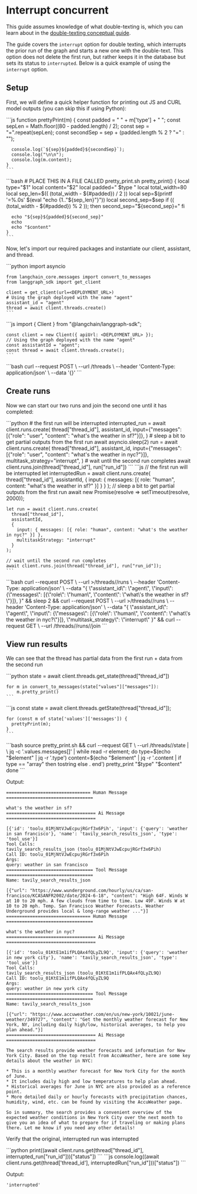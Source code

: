 # Interrupt concurrent

This guide assumes knowledge of what double-texting is, which you can learn about in the [double-texting conceptual guide](/langgraph-platform/double-texting).

The guide covers the `interrupt` option for double texting, which interrupts the prior run of the graph and starts a new one with the double-text. This option does not delete the first run, but rather keeps it in the database but sets its status to `interrupted`. Below is a quick example of using the `interrupt` option.

## Setup

First, we will define a quick helper function for printing out JS and CURL model outputs (you can skip this if using Python):

<Tabs>
  <Tab title="Javascript">
    ```js
    function prettyPrint(m) {
      const padded = " " + m['type'] + " ";
      const sepLen = Math.floor((80 - padded.length) / 2);
      const sep = "=".repeat(sepLen);
      const secondSep = sep + (padded.length % 2 ? "=" : "");
      
      console.log(`${sep}${padded}${secondSep}`);
      console.log("\n\n");
      console.log(m.content);
    }
    ```
  </Tab>

  <Tab title="CURL">
    ```bash
    # PLACE THIS IN A FILE CALLED pretty_print.sh
    pretty_print() {
      local type="$1"
      local content="$2"
      local padded=" $type "
      local total_width=80
      local sep_len=$(( (total_width - ${#padded}) / 2 ))
      local sep=$(printf '=%.0s' $(eval "echo {1.."${sep_len}"}"))
      local second_sep=$sep
      if (( (total_width - ${#padded}) % 2 )); then
        second_sep="${second_sep}="
      fi

      echo "${sep}${padded}${second_sep}"
      echo
      echo "$content"
    }
    ```
  </Tab>
</Tabs>

Now, let's import our required packages and instantiate our client, assistant, and thread.

<Tabs>
  <Tab title="Python">
    ```python
    import asyncio

    from langchain_core.messages import convert_to_messages
    from langgraph_sdk import get_client

    client = get_client(url=<DEPLOYMENT_URL>)
    # Using the graph deployed with the name "agent"
    assistant_id = "agent"
    thread = await client.threads.create()
    ```
  </Tab>

  <Tab title="Javascript">
    ```js
    import { Client } from "@langchain/langgraph-sdk";

    const client = new Client({ apiUrl: <DEPLOYMENT_URL> });
    // Using the graph deployed with the name "agent"
    const assistantId = "agent";
    const thread = await client.threads.create();
    ```
  </Tab>

  <Tab title="CURL">
    ```bash
    curl --request POST \
      --url <DEPLOYMENT_URL>/threads \
      --header 'Content-Type: application/json' \
      --data '{}'
    ```
  </Tab>
</Tabs>

## Create runs

Now we can start our two runs and join the second one until it has completed:

<Tabs>
  <Tab title="Python">
    ```python
    # the first run will be interrupted
    interrupted_run = await client.runs.create(
        thread["thread_id"],
        assistant_id,
        input={"messages": [{"role": "user", "content": "what's the weather in sf?"}]},
    )
    # sleep a bit to get partial outputs from the first run
    await asyncio.sleep(2)
    run = await client.runs.create(
        thread["thread_id"],
        assistant_id,
        input={"messages": [{"role": "user", "content": "what's the weather in nyc?"}]},
        multitask_strategy="interrupt",
    )
    # wait until the second run completes
    await client.runs.join(thread["thread_id"], run["run_id"])
    ```
  </Tab>

  <Tab title="Javascript">
    ```js
    // the first run will be interrupted
    let interruptedRun = await client.runs.create(
      thread["thread_id"],
      assistantId,
      { input: { messages: [{ role: "human", content: "what's the weather in sf?" }] } }
    );
    // sleep a bit to get partial outputs from the first run
    await new Promise(resolve => setTimeout(resolve, 2000)); 

    let run = await client.runs.create(
      thread["thread_id"],
      assistantId,
      { 
        input: { messages: [{ role: "human", content: "what's the weather in nyc?" }] },
        multitaskStrategy: "interrupt" 
      }
    );

    // wait until the second run completes
    await client.runs.join(thread["thread_id"], run["run_id"]);
    ```
  </Tab>

  <Tab title="CURL">
    ```bash
    curl --request POST \
    --url <DEPLOY<ENT_URL>>/threads/<THREAD_ID>/runs \
    --header 'Content-Type: application/json' \
    --data "{
      \"assistant_id\": \"agent\",
      \"input\": {\"messages\": [{\"role\": \"human\", \"content\": \"what\'s the weather in sf?\"}]},
    }" && sleep 2 && curl --request POST \
    --url <DEPLOY<ENT_URL>>/threads/<THREAD_ID>/runs \
    --header 'Content-Type: application/json' \
    --data "{
      \"assistant_id\": \"agent\",
      \"input\": {\"messages\": [{\"role\": \"human\", \"content\": \"what\'s the weather in nyc?\"}]},
      \"multitask_strategy\": \"interrupt\"
    }" && curl --request GET \
    --url <DEPLOYMENT_URL>/threads/<THREAD_ID>/runs/<RUN_ID>/join
    ```
  </Tab>
</Tabs>

## View run results

We can see that the thread has partial data from the first run + data from the second run

<Tabs>
  <Tab title="Python">
    ```python
    state = await client.threads.get_state(thread["thread_id"])

    for m in convert_to_messages(state["values"]["messages"]):
        m.pretty_print()
    ```
  </Tab>

  <Tab title="Javascript">
    ```js
    const state = await client.threads.getState(thread["thread_id"]);

    for (const m of state['values']['messages']) {
      prettyPrint(m);
    }
    ```
  </Tab>

  <Tab title="CURL">
    ```bash
    source pretty_print.sh && curl --request GET \
    --url <DEPLOYMENT_URL>/threads/<THREAD_ID>/state | \
    jq -c '.values.messages[]' | while read -r element; do
        type=$(echo "$element" | jq -r '.type')
        content=$(echo "$element" | jq -r '.content | if type == "array" then tostring else . end')
        pretty_print "$type" "$content"
    done
    ```
  </Tab>
</Tabs>

Output:

```
================================ Human Message =================================

what's the weather in sf?
================================== Ai Message ==================================

[{'id': 'toolu_01MjNtVJwEcpujRGrf3x6Pih', 'input': {'query': 'weather in san francisco'}, 'name': 'tavily_search_results_json', 'type': 'tool_use'}]
Tool Calls:
tavily_search_results_json (toolu_01MjNtVJwEcpujRGrf3x6Pih)
Call ID: toolu_01MjNtVJwEcpujRGrf3x6Pih
Args:
query: weather in san francisco
================================= Tool Message =================================
Name: tavily_search_results_json

[{"url": "https://www.wunderground.com/hourly/us/ca/san-francisco/KCASANFR2002/date/2024-6-18", "content": "High 64F. Winds W at 10 to 20 mph. A few clouds from time to time. Low 49F. Winds W at 10 to 20 mph. Temp. San Francisco Weather Forecasts. Weather Underground provides local & long-range weather ..."}]
================================ Human Message =================================

what's the weather in nyc?
================================== Ai Message ==================================

[{'id': 'toolu_01KtE1m1ifPLQAx4fQLyZL9Q', 'input': {'query': 'weather in new york city'}, 'name': 'tavily_search_results_json', 'type': 'tool_use'}]
Tool Calls:
tavily_search_results_json (toolu_01KtE1m1ifPLQAx4fQLyZL9Q)
Call ID: toolu_01KtE1m1ifPLQAx4fQLyZL9Q
Args:
query: weather in new york city
================================= Tool Message =================================
Name: tavily_search_results_json

[{"url": "https://www.accuweather.com/en/us/new-york/10021/june-weather/349727", "content": "Get the monthly weather forecast for New York, NY, including daily high/low, historical averages, to help you plan ahead."}]
================================== Ai Message ==================================

The search results provide weather forecasts and information for New York City. Based on the top result from AccuWeather, here are some key details about the weather in NYC:

* This is a monthly weather forecast for New York City for the month of June.
* It includes daily high and low temperatures to help plan ahead.
* Historical averages for June in NYC are also provided as a reference point.
* More detailed daily or hourly forecasts with precipitation chances, humidity, wind, etc. can be found by visiting the AccuWeather page.

So in summary, the search provides a convenient overview of the expected weather conditions in New York City over the next month to give you an idea of what to prepare for if traveling or making plans there. Let me know if you need any other details!
```

Verify that the original, interrupted run was interrupted

<Tabs>
  <Tab title="Python">
    ```python
    print((await client.runs.get(thread["thread_id"], interrupted_run["run_id"]))["status"])
    ```
  </Tab>

  <Tab title="Javascript">
    ```js
    console.log((await client.runs.get(thread['thread_id'], interruptedRun["run_id"]))["status"])
    ```
  </Tab>
</Tabs>

Output:

```
'interrupted'
```